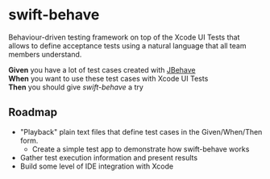 # swift-behave
Behaviour-driven testing framework on top of the Xcode UI Tests that allows to define acceptance tests using a natural language that all team members understand.

**Given** you have a lot of test cases created with [JBehave](http://www.jbehave.org)  
**When** you want to use these test cases with Xcode UI Tests  
**Then** you should give _swift-behave_ a try  

## Roadmap

* "Playback" plain text files that define test cases in the Given/When/Then form.
  * Create a simple test app to demonstrate how swift-behave works
* Gather test execution information and present results
* Build some level of IDE integration with Xcode
